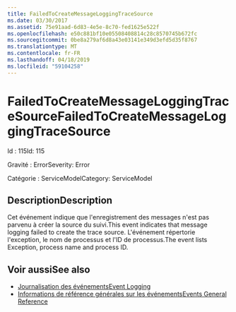 ```yaml
---
title: FailedToCreateMessageLoggingTraceSource
ms.date: 03/30/2017
ms.assetid: 75e91aad-6d83-4e5e-8c70-fed1625e522f
ms.openlocfilehash: e50c881bf10e05508408814c28c8570745b672fc
ms.sourcegitcommit: 0be8a279af6d8a43e03141e349d3efd5d35f8767
ms.translationtype: MT
ms.contentlocale: fr-FR
ms.lasthandoff: 04/18/2019
ms.locfileid: "59104258"
---
```

# <a name="failedtocreatemessageloggingtracesource"></a><span data-ttu-id="9e238-102">FailedToCreateMessageLoggingTraceSource</span><span class="sxs-lookup"><span data-stu-id="9e238-102">FailedToCreateMessageLoggingTraceSource</span></span>
<span data-ttu-id="9e238-103">Id : 115</span><span class="sxs-lookup"><span data-stu-id="9e238-103">Id: 115</span></span>  
  
 <span data-ttu-id="9e238-104">Gravité : Error</span><span class="sxs-lookup"><span data-stu-id="9e238-104">Severity: Error</span></span>  
  
 <span data-ttu-id="9e238-105">Catégorie : ServiceModel</span><span class="sxs-lookup"><span data-stu-id="9e238-105">Category: ServiceModel</span></span>  
  
## <a name="description"></a><span data-ttu-id="9e238-106">Description</span><span class="sxs-lookup"><span data-stu-id="9e238-106">Description</span></span>  
 <span data-ttu-id="9e238-107">Cet événement indique que l'enregistrement des messages n'est pas parvenu à créer la source du suivi.</span><span class="sxs-lookup"><span data-stu-id="9e238-107">This event indicates that message logging failed to create the trace source.</span></span> <span data-ttu-id="9e238-108">L'événement répertorie l'exception, le nom de processus et l'ID de processus.</span><span class="sxs-lookup"><span data-stu-id="9e238-108">The event lists Exception, process name and process ID.</span></span>  
  
## <a name="see-also"></a><span data-ttu-id="9e238-109">Voir aussi</span><span class="sxs-lookup"><span data-stu-id="9e238-109">See also</span></span>

- [<span data-ttu-id="9e238-110">Journalisation des événements</span><span class="sxs-lookup"><span data-stu-id="9e238-110">Event Logging</span></span>](../../../../../docs/framework/wcf/diagnostics/event-logging/index.md)
- [<span data-ttu-id="9e238-111">Informations de référence générales sur les événements</span><span class="sxs-lookup"><span data-stu-id="9e238-111">Events General Reference</span></span>](../../../../../docs/framework/wcf/diagnostics/event-logging/events-general-reference.md)
